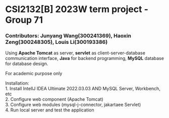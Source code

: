 # CSI2132[B] 2023W term project - Group 71

### Contributors: Junyang Wang(300241369), Haoxin Zeng(300248305), Louis Li(300193386)

Using **Apache Tomcat** as server, **servlet** as client-server-database communication interface, **Java** for backend programming, **MySQL** database for database design.

For academic purpose only

Installation:<br>
    1. Install IntellJ IDEA Ultimate 2022.03.03 AND MySQL Server, Workbench, etc<br>
    2. Configure web component (Apache Tomcat)<br>
    3. Configure web modules (mysql-j-connector, jakartaee Servlet)<br>
    4. Run local server and test the application<br>

